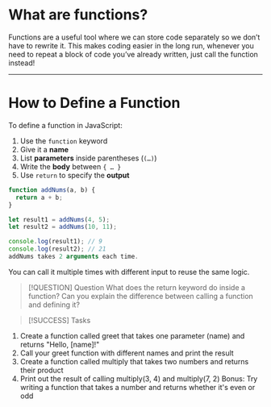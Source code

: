 # What are functions?

Functions are a useful tool where we can store code separately so we don’t have to rewrite it. This makes coding easier in the long run, whenever you need to repeat a block of code you’ve already written, just call the function instead!

---

# How to Define a Function

To define a function in JavaScript:

1. Use the `function` keyword  
2. Give it a **name**  
3. List **parameters** inside parentheses (`(…)`)  
4. Write the **body** between `{ … }`  
5. Use `return` to specify the **output**  

```js
function addNums(a, b) {
  return a + b;
}

let result1 = addNums(4, 5);
let result2 = addNums(10, 11);

console.log(result1); // 9
console.log(result2); // 21
addNums takes 2 arguments each time.
```

You can call it multiple times with different input to reuse the same logic.

> [!QUESTION] Question
What does the return keyword do inside a function?
Can you explain the difference between calling a function and defining it?

> [!SUCCESS] Tasks

1. Create a function called greet that takes one parameter (name) and returns "Hello, [name]!"
2. Call your greet function with different names and print the result
3. Create a function called multiply that takes two numbers and returns their product
4. Print out the result of calling multiply(3, 4) and multiply(7, 2)
Bonus: Try writing a function that takes a number and returns whether it's even or odd